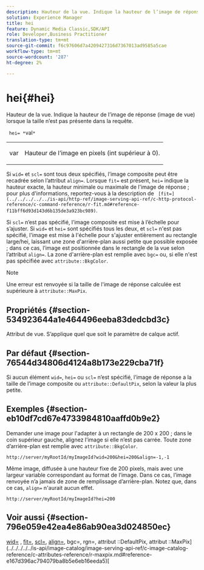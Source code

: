 ```yaml
---
description: Hauteur de la vue. Indique la hauteur de l’image de réponse (image de vue) lorsque la taille n’est pas présente dans la requête.
solution: Experience Manager
title: hei
feature: Dynamic Media Classic,SDK/API
role: Developer,Business Practitioner
translation-type: tm+mt
source-git-commit: f6c97606d7a4209427316d7367013ad9585a5cae
workflow-type: tm+mt
source-wordcount: '287'
ht-degree: 2%

---
```



# hei{#hei}

Hauteur de la vue. Indique la hauteur de l’image de réponse (image de vue) lorsque la taille n’est pas présente dans la requête.

` hei= *`val`*`

<table id="simpletable_1A36827B6E6647888A4E6E868975D716"> 
 <tr class="strow"> 
  <td class="stentry"> <p> <span class="codeph"> <span class="varname"> var  </span> </span> </p> </td> 
  <td class="stentry"> <p>Hauteur de l’image en pixels (int supérieur à 0). </p> </td> 
 </tr> 
</table>

Si `wid=` et `scl=` sont tous deux spécifiés, l’image composite peut être recadrée selon l’attribut `align=`. Lorsque `fit=` est présent, `hei=` indique la hauteur exacte, la hauteur minimale ou maximale de l&#39;image de réponse ; pour plus d&#39;informations, reportez-vous à la description de ` [fit=](../../../../../is-api/http-ref/image-serving-api-ref/c-http-protocol-reference/c-command-reference/r-fit.md#reference-f11bff6d93d143d6b135de3a923bc989)`.

Si `scl=` n’est pas spécifié, l’image composite est mise à l’échelle pour s’ajuster. Si `wid=` et `hei=` sont spécifiés tous les deux, et `scl=` n&#39;est pas spécifié, l&#39;image est mise à l&#39;échelle pour s&#39;ajuster entièrement au rectangle large/hei, laissant une zone d&#39;arrière-plan aussi petite que possible exposée ; dans ce cas, l’image est positionnée dans le rectangle de la vue selon l’attribut `align=`. La zone d&#39;arrière-plan est remplie avec `bgc=` ou, si elle n&#39;est pas spécifiée avec `attribute::BkgColor`.

>[!NOTE]
>
>Une erreur est renvoyée si la taille de l&#39;image de réponse calculée est supérieure à `attribute::MaxPix`.

## Propriétés {#section-534923644a1e464496eeba83dedcbd3c}

Attribut de vue. S’applique quel que soit le paramètre de calque actif.

## Par défaut {#section-76544d34806d4124a8b173e229cba71f}

Si aucun élément `wid=`, `hei=` ou `scl=` n’est spécifié, l’image de réponse a la taille de l’image composite ou `attribute::DefaultPix`, selon la valeur la plus petite.

## Exemples {#section-eb10df7cd67e4733984810aaffd0b9e2}

Demander une image pour l&#39;adapter à un rectangle de 200 x 200 ; dans le coin supérieur gauche, alignez l’image si elle n’est pas carrée. Toute zone d’arrière-plan est remplie avec `attribute::BkgColor`.

`http://server/myRootId/myImageId?wid=200&hei=200&align=-1,-1`

Même image, diffusée à une hauteur fixe de 200 pixels, mais avec une largeur variable correspondant au format de l’image. Dans ce cas, l’image renvoyée n’a jamais de zone de remplissage d’arrière-plan. Notez que, dans ce cas, `align=` n&#39;aurait aucun effet.

`http://server/myRootId/myImageId?hei=200`

## Voir aussi {#section-796e059e42ea4e86ab90ea3d024850ec}

[wid=](../../../../../is-api/http-ref/image-serving-api-ref/c-http-protocol-reference/c-command-reference/r-is-http-wid.md#reference-bfeadcb67bf4485f851eb21345527e47) ,  [fit=](../../../../../is-api/http-ref/image-serving-api-ref/c-http-protocol-reference/c-command-reference/r-fit.md#reference-f11bff6d93d143d6b135de3a923bc989),  [scl=](../../../../../is-api/http-ref/image-serving-api-ref/c-http-protocol-reference/c-command-reference/r-scl.md#reference-b2a74e493d0d407e98fe350551ba3fcc),  [align=](../../../../../is-api/http-ref/image-serving-api-ref/c-http-protocol-reference/c-command-reference/r-align.md#reference-b7d6b87c75124d78884f916dd6544bc7), bgc=, rgn=, attribut ::DefaultPix, attribut ::MaxPix](../../../../../is-api/image-catalog/image-serving-api-ref/c-image-catalog-reference/c-attributes-reference/r-maxpix.md#reference-e167d396ac794079ba8b5e6eb16eeda5)[](../../../../../is-api/http-ref/image-serving-api-ref/c-http-protocol-reference/c-command-reference/r-bgc.md#reference-53376175f617446fbe5c69120f834b88)[](../../../../../is-api/http-ref/image-serving-api-ref/c-http-protocol-reference/c-command-reference/r-rgn.md#reference-daa9b80e0d8c4b1aa67d116b578d592f)[](../../../../../is-api/image-catalog/image-serving-api-ref/c-image-catalog-reference/c-attributes-reference/r-defaultpix.md#reference-996b2c22b30f4fd9b970c84063306df1)[
